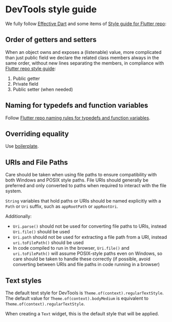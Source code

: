 <!--
Copyright 2025 The Flutter Authors
Use of this source code is governed by a BSD-style license that can be
found in the LICENSE file or at https://developers.google.com/open-source/licenses/bsd.
-->
# DevTools style guide

We fully follow [Effective Dart](https://dart.dev/effective-dart)
and some items of
[Style guide for Flutter repo](https://github.com/flutter/flutter/blob/master/docs/contributing/Style-guide-for-Flutter-repo.md):

## Order of getters and setters

When an object owns and exposes a (listenable) value,
more complicated than just public field
we declare the related class members always in the same order,
without new lines separating the members,
in compliance with
[Flutter repo style guide](https://github.com/flutter/flutter/blob/master/docs/contributing/Style-guide-for-Flutter-repo.md#order-other-class-members-in-a-way-that-makes-sense):

1. Public getter
2. Private field
3. Public setter (when needed)

## Naming for typedefs and function variables

Follow [Flutter repo naming rules for typedefs and function variables](https://github.com/flutter/flutter/blob/master/docs/contributing/Style-guide-for-Flutter-repo.md#naming-rules-for-typedefs-and-function-variables).

## Overriding equality

Use [boilerplate](https://github.com/flutter/flutter/blob/master/docs/contributing/Style-guide-for-Flutter-repo.md#common-boilerplates-for-operator--and-hashcode).

## URIs and File Paths

Care should be taken when using file paths to ensure compatibility with both
Windows and POSIX style paths. File URIs should generally be preferred and only
converted to paths when required to interact with the file system.

`String` variables that hold paths or URIs should be named explicitly with a
`Path` or `Uri` suffix, such as `appRootPath` or `appRootUri`.

Additionally:

- `Uri.parse()` should not be used for converting file paths to URIs, instead
  `Uri.file()` should be used
- `Uri.path` should not be used for extracting a file path from a URI, instead
  `uri.toFilePath()` should be used
- In code compiled to run in the browser, `Uri.file()` and `uri.toFilePath()`
  will assume POSIX-style paths even on Windows, so care should be taken to
  handle these correctly (if possible, avoid converting between URIs and file
  paths in code running in a browser)

## Text styles

The default text style for DevTools is `Theme.of(context).regularTextStyle`. The default
value for `Theme.of(context).bodyMedium` is equivalent to `Theme.of(context).regularTextStyle`.

When creating a `Text` widget, this is the default style that will be applied.
